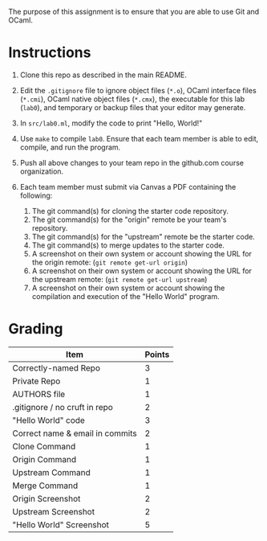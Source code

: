 The purpose of this assignment is to ensure that you are able to use
Git and OCaml.

Instructions
============

1. Clone this repo as described in the main README.

2. Edit the `.gitignore` file to ignore object files (`*.o`), OCaml
   interface files (`*.cmi`), OCaml native object files (`*.cmx`), the
   executable for this lab (`lab0`), and temporary or backup files that
   your editor may generate.

3. In `src/lab0.ml`, modify the code to print "Hello, World!"

4. Use `make` to compile `lab0`.  Ensure that each team member is able
   to edit, compile, and run the program.

5. Push all above changes to your team repo in the github.com course
   organization.

6. Each team member must submit via Canvas a PDF containing the
following:
   1. The git command(s) for cloning the starter code repository.
   2. The git command(s) for the "origin" remote be your team's
      repository.
   3. The git command(s) for the "upstream" remote be the starter
      code.
   4. The git command(s) to merge updates to the starter code.
   5. A screenshot on their own system or account showing the URL for
      the origin remote: (`git remote get-url origin`)
   6. A screenshot on their own system or account showing the URL for
      the upstream remote: (`git remote get-url upstream`)
   7. A screenshot on their own system or account showing the
      compilation and execution of the "Hello World" program.

Grading
=======

| Item                            | Points |
|---------------------------------|--------|
| Correctly-named Repo            | 3      |
| Private Repo                    | 1      |
| AUTHORS file                    | 1      |
| .gitignore / no cruft in repo   | 2      |
| "Hello World" code              | 3      |
| Correct name & email in commits | 2      |
| Clone Command                   | 1      |
| Origin Command                  | 1      |
| Upstream Command                | 1      |
| Merge Command                   | 1      |
| Origin Screenshot               | 2      |
| Upstream Screenshot             | 2      |
| "Hello World" Screenshot        | 5      |
